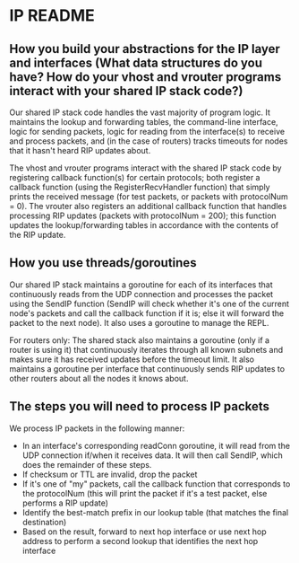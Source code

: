 # IP README

## How you build your abstractions for the IP layer and interfaces (What data structures do you have? How do your vhost and vrouter programs interact with your shared IP stack code?)
Our shared IP stack code handles the vast majority of program logic. It maintains the lookup and forwarding tables, the command-line interface, logic for sending packets, logic for reading from the interface(s) to receive and process packets, and (in the case of routers) tracks timeouts for nodes that it hasn't heard RIP updates about.

The vhost and vrouter programs interact with the shared IP stack code by registering callback function(s) for certain protocols; both register a callback function (using the RegisterRecvHandler function) that simply prints the received message (for test packets, or packets with protocolNum = 0). The vrouter also registers an additional callback function that handles processing RIP updates (packets with protocolNum = 200); this function updates the lookup/forwarding tables in accordance with the contents of the RIP update. 

## How you use threads/goroutines
Our shared IP stack maintains a goroutine for each of its interfaces that continuously reads from the UDP connection and processes the packet using the SendIP function (SendIP will check whether it's one of the current node's packets and call the callback function if it is; else it will forward the packet to the next node). It also uses a goroutine to manage the REPL.

For routers only:
The shared stack also maintains a goroutine (only if a router is using it) that continuously iterates through all known subnets and makes sure it has received updates before the timeout limit. 
It also maintains a goroutine per interface that continuously sends RIP updates to other routers about all the nodes it knows about. 

## The steps you will need to process IP packets
We process IP packets in the following manner:
- In an interface's corresponding readConn goroutine, it will read from the UDP connection if/when it receives data. It will then call SendIP, which does the remainder of these steps.
- If checksum or TTL are invalid, drop the packet
- If it's one of "my" packets, call the callback function that corresponds to the protocolNum (this will print the packet if it's a test packet, else performs a RIP update)
- Identify the best-match prefix in our lookup table (that matches the final destination)
- Based on the result, forward to next hop interface or use next hop address to perform a second lookup that identifies the next hop interface

